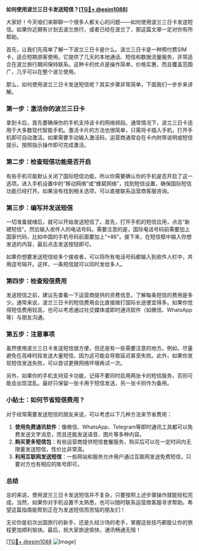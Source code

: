 **如何使用波兰三日卡发送短信？[[TG💪+ @esim1088](https://t.me/s/esim1088)]**

大家好！今天咱们来聊聊一个很多人都关心的问题——如何使用波兰三日卡发送短信。如果你近期有计划去波兰旅行，或者已经在波兰了，那这篇文章一定对你有所帮助。

首先，让我们先简单了解一下波兰三日卡是什么。波兰三日卡是一种预付费SIM卡，适合短期游客使用。它提供了几天的本地通话、短信和数据流量服务，非常适合在波兰旅行期间保持联系。这种卡的优点是操作简单，价格实惠，而且覆盖范围广，几乎可以在整个波兰使用。

那么，如何使用波兰三日卡发送短信呢？其实步骤非常简单，下面我们一步步来讲解。

### 第一步：激活你的波兰三日卡

拿到卡后，首先要确保你的手机支持该卡的网络频段。通常情况下，波兰三日卡适用于大多数现代智能手机。激活卡片的方法也很简单，只需将卡插入手机，打开手机即可自动激活。如果需要手动输入激活码，运营商通常会在卡内附带说明或短信提示。按照指示操作即可完成激活。

### 第二步：检查短信功能是否开启

有些手机可能默认关闭了国际短信功能，所以你需要确认你的手机是否开启了这一选项。进入手机设置中的“移动网络”或“蜂窝网络”，找到短信设置，确保国际短信功能已经打开。如果没有找到相关选项，可以直接联系运营商客服咨询。

### 第三步：编写并发送短信

一切准备就绪后，就可以开始发送短信了。首先，打开手机的短信应用，点击“新建短信”。然后输入收件人的电话号码。需要注意的是，国际电话号码前需要加上国家代码，比如中国的手机号码前面要加上“+86”。接下来，在短信框中输入你想发送的内容，最后点击发送按钮即可。

如果你想要发送短信给多个接收者，可以将所有电话号码都输入到收件人栏中，并用逗号隔开。这样，一条短信就可以同时发给多人。

### 第四步：检查短信费用

发送短信之前，建议先查看一下运营商提供的资费信息，了解每条短信的费用是多少。通常来说，波兰三日卡的短信费用会比直接拨打国际长途便宜得多。如果你觉得短信费用较高，也可以考虑通过社交媒体或即时通讯软件（如微信、WhatsApp等）与朋友沟通。

### 第五步：注意事项

虽然使用波兰三日卡发送短信很方便，但还是有一些需要注意的地方。例如，尽量避免在高峰时段发送大量短信，因为这可能会导致延迟甚至失败。此外，如果你发现短信发送失败，可以尝试更换网络环境再试一次。

另外，如果你的手机支持双卡功能，记得不要同时启用两张卡的短信服务，否则可能会出现混乱。最好只保留一张卡用于短信发送，另一张卡则作为备用。

### 小贴士：如何节省短信费用？

对于经常需要发送短信的朋友来说，可以考虑以下几种方法来节省费用：

1. **使用免费通讯软件**：像微信、WhatsApp、Telegram等即时通讯工具都可以免费发送文字消息，而且还能发送语音、图片等多种内容。
2. **购买更多短信包**：有些运营商提供短信套餐服务，购买后可以在一定时间内无限量发送短信，性价比非常高。
3. **利用互联网发送短信**：一些网站和服务允许用户通过互联网发送免费短信，只要对方也有相应的账号即可。

### 总结

总的来说，使用波兰三日卡发送短信并不复杂，只要按照上述步骤操作就能轻松完成。当然，如果你对手机设置不太熟悉，也可以随时联系运营商客服寻求帮助。希望这篇指南能帮到正在为发送短信而苦恼的朋友们！

无论你是初次出国旅行的新手，还是久经沙场的老手，掌握这些技巧都能让你的旅程更加顺利愉快。最后，祝大家旅途愉快，通讯畅通无阻！

[[TG💪+ @esim1088](https://t.me/s/esim1088) ![Image](https://i.postimg.cc/4NQfJmqS/Snipaste-2025-05-13-00-14-12.png)]
